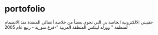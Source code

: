 # portofolio
حقيبتي الالكترونية الخاصة بي التي تحوي بعضاُ من خلاصة أعمالي  المنفذة منذ الانضمام لمنظمة " وورلد لينكس المنطقة العربية "-فرع سورية - ربيع عام 2005
